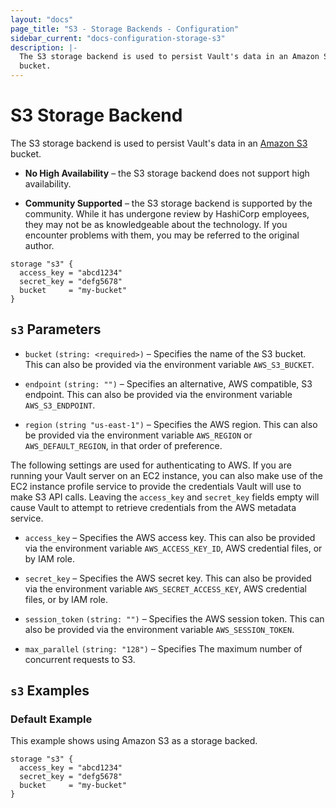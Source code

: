 ```yaml
---
layout: "docs"
page_title: "S3 - Storage Backends - Configuration"
sidebar_current: "docs-configuration-storage-s3"
description: |-
  The S3 storage backend is used to persist Vault's data in an Amazon S3
  bucket.
---
```


# S3 Storage Backend

The S3 storage backend is used to persist Vault's data in an [Amazon S3][s3]
bucket.

- **No High Availability** – the S3 storage backend does not support high
  availability.

- **Community Supported** – the S3 storage backend is supported by the
  community. While it has undergone review by HashiCorp employees, they may not
  be as knowledgeable about the technology. If you encounter problems with them,
  you may be referred to the original author.

```hcl
storage "s3" {
  access_key = "abcd1234"
  secret_key = "defg5678"
  bucket     = "my-bucket"
}
```

## `s3` Parameters

- `bucket` `(string: <required>)` – Specifies the name of the S3 bucket. This
  can also be provided via the environment variable `AWS_S3_BUCKET`.

- `endpoint` `(string: "")` – Specifies an alternative, AWS compatible, S3
  endpoint. This can also be provided via the environment variable
  `AWS_S3_ENDPOINT`.

- `region` `(string "us-east-1")` – Specifies the AWS region. This can also be
  provided via the environment variable `AWS_REGION` or `AWS_DEFAULT_REGION`,
  in that order of preference.

The following settings are used for authenticating to AWS. If you are
running your Vault server on an EC2 instance, you can also make use of the EC2
instance profile service to provide the credentials Vault will use to make
S3 API calls. Leaving the `access_key` and `secret_key` fields empty will
cause Vault to attempt to retrieve credentials from the AWS metadata service.

- `access_key` – Specifies the AWS access key. This can also be provided via
  the environment variable `AWS_ACCESS_KEY_ID`, AWS credential files, or by
  IAM role.

- `secret_key` – Specifies the AWS secret key. This can also be provided via
  the environment variable `AWS_SECRET_ACCESS_KEY`, AWS credential files, or
  by IAM role.

- `session_token` `(string: "")` – Specifies the AWS session token. This can
  also be provided via the environment variable `AWS_SESSION_TOKEN`.

- `max_parallel` `(string: "128")` – Specifies The maximum number of concurrent
  requests to S3.

## `s3` Examples

### Default Example

This example shows using Amazon S3 as a storage backed.

```hcl
storage "s3" {
  access_key = "abcd1234"
  secret_key = "defg5678"
  bucket     = "my-bucket"
}
```

[s3]: https://aws.amazon.com/s3/
